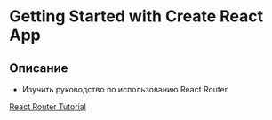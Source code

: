 # Getting Started with Create React App

## Описание
  - Изучить руководство по использованию React Router

[React Router Tutorial](https://reactrouter.com/en/v6.3.0/getting-started/tutorial)
